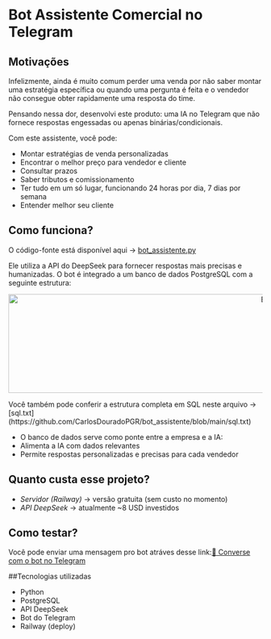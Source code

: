 # Bot Assistente Comercial no Telegram

## Motivações
Infelizmente, ainda é muito comum perder uma venda por não saber montar uma estratégia específica ou quando uma pergunta é feita e o vendedor não consegue obter rapidamente uma resposta do time.

Pensando nessa dor, desenvolvi este produto: uma IA no Telegram que não fornece respostas engessadas ou apenas binárias/condicionais.

Com este assistente, você pode:

- Montar estratégias de venda personalizadas
- Encontrar o melhor preço para vendedor e cliente
- Consultar prazos
- Saber tributos e comissionamento
- Ter tudo em um só lugar, funcionando 24 horas por dia, 7 dias por semana
- Entender melhor seu cliente


## Como funciona?
O código-fonte está disponível aqui → [bot_assistente.py](https://github.com/CarlosDouradoPGR/bot_assistente/blob/main/bot_assistente.py)

Ele utiliza a API do DeepSeek para fornecer respostas mais precisas e humanizadas.
O bot é integrado a um banco de dados PostgreSQL com a seguinte estrutura:

<p align="center"> <img width="1112" height="196" alt="Estrutura do banco" src="https://github.com/user-attachments/assets/4d70fd12-64dc-4037-b4a0-84b7e993e76b" /> </p>
Você também pode conferir a estrutura completa em SQL neste arquivo → [sql.txt](https://github.com/CarlosDouradoPGR/bot_assistente/blob/main/sql.txt)

- O banco de dados serve como ponte entre a empresa e a IA:
- Alimenta a IA com dados relevantes
- Permite respostas personalizadas e precisas para cada vendedor
## Quanto custa esse projeto?

- *Servidor (Railway)* → versão gratuita (sem custo no momento)
- *API DeepSeek* → atualmente ~8 USD investidos

## Como testar?
Você pode enviar uma mensagem pro bot atráves desse link:[💬 Converse com o bot no Telegram](https://t.me/CDAssit_bot)

##Tecnologias utilizadas

- Python
- PostgreSQL
- API DeepSeek
- Bot do Telegram
- Railway (deploy)

